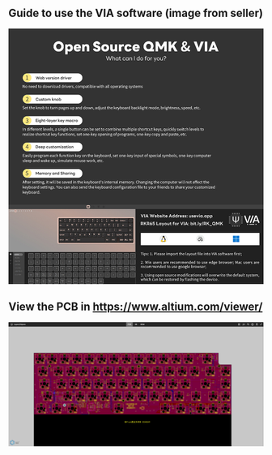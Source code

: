 ## Guide to use the VIA software (image from seller)
![Image from Shopee](guide.png)

## View the PCB in https://www.altium.com/viewer/
![alttext](pcb.png)
